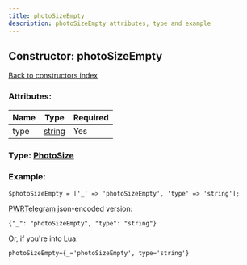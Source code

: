 ```yaml
---
title: photoSizeEmpty
description: photoSizeEmpty attributes, type and example
---
```

## Constructor: photoSizeEmpty  
[Back to constructors index](index.md)



### Attributes:

| Name     |    Type       | Required |
|----------|---------------|----------|
|type|[string](../types/string.md) | Yes|



### Type: [PhotoSize](../types/PhotoSize.md)


### Example:

```
$photoSizeEmpty = ['_' => 'photoSizeEmpty', 'type' => 'string'];
```  

[PWRTelegram](https://pwrtelegram.xyz) json-encoded version:

```
{"_": "photoSizeEmpty", "type": "string"}
```


Or, if you're into Lua:  


```
photoSizeEmpty={_='photoSizeEmpty', type='string'}

```


